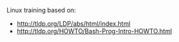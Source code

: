 Linux training based on:
 - http://tldp.org/LDP/abs/html/index.html
 - http://tldp.org/HOWTO/Bash-Prog-Intro-HOWTO.html
